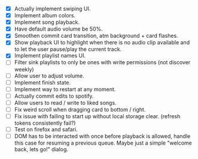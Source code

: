 - [x] Actually implement swiping UI.
- [x] Implement album colors.
- [x] Implement song playback.
- [x] Have default audio volume be 50%.
- [x] Smoothen commit card transition, atm background + card flashes.
- [x] Show playback UI to highlight when there is no audio clip available and
      to let the user pause/play the current track.
- [x] Implement playlist names UI.
- [ ] Filter sink playlists to only be ones with write permissions (not discover
      weekly)
- [ ] Allow user to adjust volume.
- [ ] Implement finish state.
- [ ] Implement way to restart at any moment.
- [ ] Actually commit edits to spotify.
- [ ] Allow users to read / write to liked songs.
- [ ] Fix weird scroll when dragging card to bottom / right.
- [ ] Fix issue with failing to start up without local storage clear. (refresh tokens consistently fail?)
- [ ] Test on firefox and safari.
- [ ] DOM has to be interacted with once before playback is allowed, handle this
      case for resuming a previous queue. Maybe just a simple "welcome back,
      lets go!" dialog.
